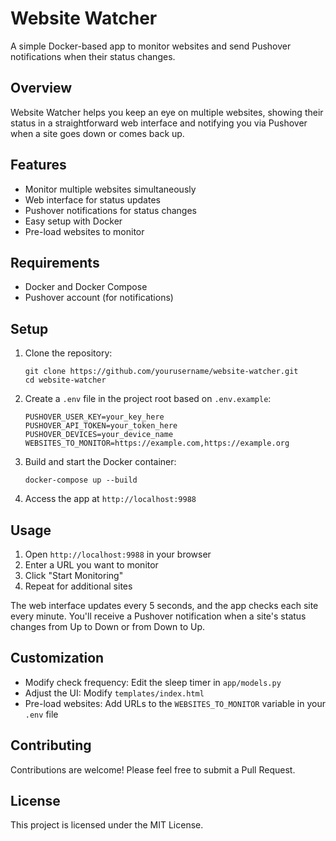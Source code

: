 # Website Watcher

A simple Docker-based app to monitor websites and send Pushover notifications when their status changes.

## Overview

Website Watcher helps you keep an eye on multiple websites, showing their status in a straightforward web interface and notifying you via Pushover when a site goes down or comes back up.

## Features

- Monitor multiple websites simultaneously
- Web interface for status updates
- Pushover notifications for status changes
- Easy setup with Docker
- Pre-load websites to monitor

## Requirements

- Docker and Docker Compose
- Pushover account (for notifications)

## Setup

1. Clone the repository:

   ```
   git clone https://github.com/yourusername/website-watcher.git
   cd website-watcher
   ```

2. Create a `.env` file in the project root based on `.env.example`:

   ```
   PUSHOVER_USER_KEY=your_key_here
   PUSHOVER_API_TOKEN=your_token_here
   PUSHOVER_DEVICES=your_device_name
   WEBSITES_TO_MONITOR=https://example.com,https://example.org
   ```

3. Build and start the Docker container:

   ```
   docker-compose up --build
   ```

4. Access the app at `http://localhost:9988`

## Usage

1. Open `http://localhost:9988` in your browser
2. Enter a URL you want to monitor
3. Click "Start Monitoring"
4. Repeat for additional sites

The web interface updates every 5 seconds, and the app checks each site every minute. You'll receive a Pushover notification when a site's status changes from Up to Down or from Down to Up.

## Customization

- Modify check frequency: Edit the sleep timer in `app/models.py`
- Adjust the UI: Modify `templates/index.html`
- Pre-load websites: Add URLs to the `WEBSITES_TO_MONITOR` variable in your `.env` file

## Contributing

Contributions are welcome! Please feel free to submit a Pull Request.

## License

This project is licensed under the MIT License.
